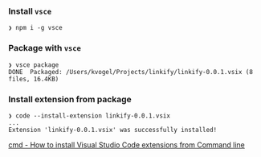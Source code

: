 

### Install `vsce`
```
❯ npm i -g vsce
```

### Package with `vsce`
```
❯ vsce package
DONE  Packaged: /Users/kvogel/Projects/linkify/linkify-0.0.1.vsix (8 files, 16.4KB)
```

### Install extension from package
```
❯ code --install-extension linkify-0.0.1.vsix
...
Extension 'linkify-0.0.1.vsix' was successfully installed!
```

[cmd - How to install Visual Studio Code extensions from Command line](https://stackoverflow.com/questions/34286515/how-to-install-visual-studio-code-extensions-from-command-line)
